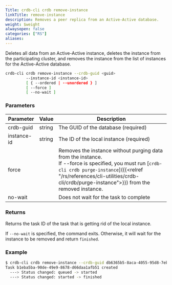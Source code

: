 ```yaml
---
Title: crdb-cli crdb remove-instance
linkTitle: remove-instance
description: Removes a peer replica from an Active-Active database.
weight: $weight
alwaysopen: false
categories: ["RS"]
aliases:
---
```


Deletes all data from an Active-Active instance, deletes the instance from the participating cluster, and removes the instance from the list of instances for the Active-Active database.

```sh
crdb-cli crdb remove-instance --crdb-guid <guid> 
         --instance-id <instance-id> 
         [ { --ordered | --unordered } ] 
         [ --force ] 
         [ --no-wait ]
```

### Parameters

| Parameter                    | Value  | Description                                                                                                                                                      |
|------------------------------|--------|------------------------------------------------------------------------------------------------------------------------------------------------------------------|
| crdb-guid         | string | The GUID of the database (required)                                                                                                                              |
| instance-id | string | The ID of the local instance (required)                                                                                                                 |
| force                        |        | Removes the instance without purging data from the instance. <br>If --force is specified, you must run [`crdb-cli crdb purge-instance`]({{<relref "/rs/references/cli-utilities/crdb-cli/crdb/purge-instance">}}) from the removed instance. |
| no-wait                      |        | Does not wait for the task to complete                                                                                                                           |

### Returns

Returns the task ID of the task that is getting rid of the local instance. 

If `--no-wait` is specified, the command exits. Otherwise, it will wait for the instance to be removed and return `finished`.

### Example

```sh
$ crdb-cli crdb remove-instance --crdb-guid db6365b5-8aca-4055-95d8-7eb0105c0b35 --instance-id 2 --force
Task b1eba5ba-90de-49e9-8678-d66daa1afb51 created
  ---> Status changed: queued -> started
  ---> Status changed: started -> finished
```
